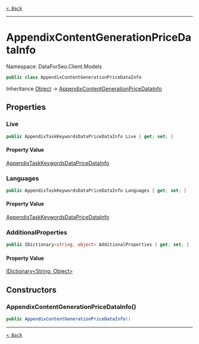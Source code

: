 [`< Back`](./)

---

# AppendixContentGenerationPriceDataInfo

Namespace: DataForSeo.Client.Models

```csharp
public class AppendixContentGenerationPriceDataInfo
```

Inheritance [Object](https://docs.microsoft.com/en-us/dotnet/api/system.object) → [AppendixContentGenerationPriceDataInfo](./dataforseo.client.models.appendixcontentgenerationpricedatainfo)

## Properties

### **Live**

```csharp
public AppendixTaskKeywordsDataPriceDataInfo Live { get; set; }
```

#### Property Value

[AppendixTaskKeywordsDataPriceDataInfo](./dataforseo.client.models.appendixtaskkeywordsdatapricedatainfo)<br>

### **Languages**

```csharp
public AppendixTaskKeywordsDataPriceDataInfo Languages { get; set; }
```

#### Property Value

[AppendixTaskKeywordsDataPriceDataInfo](./dataforseo.client.models.appendixtaskkeywordsdatapricedatainfo)<br>

### **AdditionalProperties**

```csharp
public IDictionary<string, object> AdditionalProperties { get; set; }
```

#### Property Value

[IDictionary&lt;String, Object&gt;](https://docs.microsoft.com/en-us/dotnet/api/system.collections.generic.idictionary-2)<br>

## Constructors

### **AppendixContentGenerationPriceDataInfo()**

```csharp
public AppendixContentGenerationPriceDataInfo()
```

---

[`< Back`](./)
